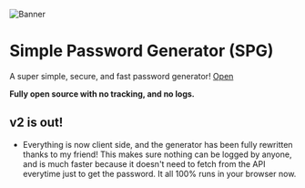 ![Banner](https://imgur.com/7Gr8y82.png)
# Simple Password Generator (SPG)
A super simple, secure, and fast password generator!
[Open](https://spg.ar-dev.cf)

**Fully open source with no tracking, and no logs.**

## v2 is out!
- Everything is now client side, and the generator has been fully rewritten thanks to my friend! This makes sure nothing can be logged by anyone, and is much faster because it doesn't need to fetch from the API everytime just to get the password. It all 100% runs in your browser now.